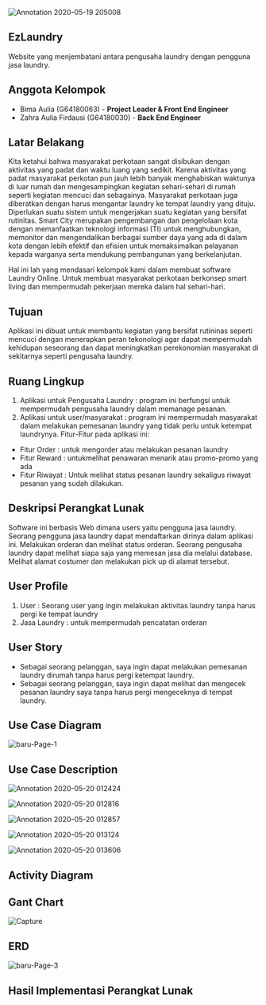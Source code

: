 ![Annotation 2020-05-19 205008](https://user-images.githubusercontent.com/60166756/82336822-3a389980-9a15-11ea-873e-dfaf66abfc9f.jpg)

## EzLaundry

Website yang menjembatani antara pengusaha laundry dengan pengguna jasa laundry.

## Anggota Kelompok

- Bima Aulia (G64180063) - **Project Leader & Front End Engineer**
- Zahra Aulia Firdausi (G64180030) - **Back End Engineer**

## Latar Belakang

Kita ketahui bahwa masyarakat perkotaan sangat disibukan dengan aktivitas yang padat dan waktu luang yang sedikit. Karena aktivitas yang padat masyarakat perkotan pun jauh lebih banyak menghabiskan waktunya di luar rumah dan mengesampingkan kegiatan sehari-sehari di rumah seperti kegiatan mencuci dan sebagainya. Masyarakat perkotaan juga diberatkan dengan harus mengantar laundry ke tempat laundry yang dituju. Diperlukan suatu sistem untuk mengerjakan suatu kegiatan yang bersifat rutinitas. Smart City merupakan pengembangan dan pengelolaan kota dengan memanfaatkan teknologi informasi (TI) untuk menghubungkan, memonitor dan mengendalikan berbagai sumber daya yang ada di dalam kota dengan lebih efektif dan efisien untuk memaksimalkan pelayanan kepada warganya serta mendukung pembangunan yang berkelanjutan. 

Hal ini lah yang mendasari kelompok kami dalam membuat software Laundry Online. 
Untuk membuat masyarakat perkotaan berkonsep smart living dan mempermudah pekerjaan mereka dalam hal sehari-hari.

## Tujuan

Aplikasi ini dibuat untuk membantu kegiatan yang bersifat rutininas seperti mencuci dengan menerapkan peran tekonologi agar dapat mempermudah kehidupan seseorang dan dapat meningkatkan perekonomian masyarakat di sekitarnya seperti pengusaha laundry.

## Ruang Lingkup

1. Aplikasi untuk Pengusaha Laundry :
program ini berfungsi untuk mempermudah pengusaha laundry dalam memanage pesanan.
2. Aplikasi untuk user/masyarakat :
program ini mempermudah masyarakat dalam melakukan pemesanan laundry yang tidak perlu untuk ketempat laundrynya.
Fitur-Fitur pada aplikasi ini:
- Fitur Order : untuk mengorder atau melakukan pesanan laundry
- Fitur Reward : untukmelihat penawaran menarik atau promo-promo yang ada
- Fitur Riwayat : Untuk melihat status pesanan laundry sekaligus riwayat pesanan yang sudah dilakukan.

## Deskripsi Perangkat Lunak

Software ini berbasis Web dimana users yaitu pengguna jasa laundry. Seorang pengguna jasa laundry dapat mendaftarkan dirinya dalam aplikasi ini. Melakukan orderan dan melihat status orderan. Seorang pengusaha laundry dapat melihat siapa saja yang memesan jasa dia melalui database. Melihat alamat costumer dan melakukan pick up di alamat tersebut.
## User Profile
1. User : Seorang user yang ingin melakukan aktivitas laundry tanpa harus pergi ke tempat laundry
2. Jasa Laundry : untuk mempermudah pencatatan orderan

## User Story
- Sebagai seorang pelanggan, saya ingin dapat melakukan pemesanan laundry dirumah tanpa harus pergi ketempat laundry.
- Sebagai seorang pelanggan, saya ingin dapat melihat dan mengecek pesanan laundry saya tanpa harus pergi mengeceknya di tempat laundry.

## Use Case Diagram
![baru-Page-1](https://user-images.githubusercontent.com/60166756/82340326-50485900-9a19-11ea-8790-220fff620013.png)

## Use Case Description
![Annotation 2020-05-20 012424](https://user-images.githubusercontent.com/60166756/82365092-631f5580-9a3a-11ea-9053-03b7a148f017.jpg)

![Annotation 2020-05-20 012816](https://user-images.githubusercontent.com/60166756/82365125-6f0b1780-9a3a-11ea-9cd7-aa3a54439dfa.jpg)

![Annotation 2020-05-20 012857](https://user-images.githubusercontent.com/60166756/82365163-7e8a6080-9a3a-11ea-9029-9574e8fbb6bf.jpg)

![Annotation 2020-05-20 013124](https://user-images.githubusercontent.com/60166756/82365322-b72a3a00-9a3a-11ea-9825-99da4e31b069.jpg)

![Annotation 2020-05-20 013606](https://user-images.githubusercontent.com/60166756/82365392-cad5a080-9a3a-11ea-8df5-e0e249e6ef3d.jpg)


## Activity Diagram


## Gant Chart
![Capture](https://user-images.githubusercontent.com/54544861/82242677-76fa8700-9968-11ea-886e-de89384e290a.PNG)

## ERD
![baru-Page-3](https://user-images.githubusercontent.com/54544861/82240732-1ddd2400-9965-11ea-97b5-11756c084c80.png)

## Hasil Implementasi Perangkat Lunak


